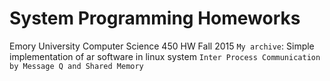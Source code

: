 # System Programming Homeworks
Emory University Computer Science 450 HW
Fall 2015
```My archive```: Simple implementation of ar software in linux system
```Inter Process Communication by Message Q and Shared Memory```
